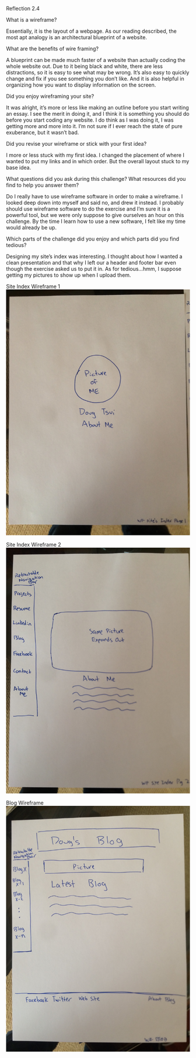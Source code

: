 Reflection 2.4

What is a wireframe?

Essentially, it is the layout of a webpage. As our reading described, the most apt analogy is an architectural blueprint of a website. 

What are the benefits of wire framing?

A blueprint can be made much faster of a website than actually coding the whole website out. Due to it being black and white, there are less distractions, so it is easy to see what may be wrong. It’s also easy to quickly change and fix if you see something you don’t like. And it is also helpful in organizing how you want to display information on the screen.

Did you enjoy wireframing your site?

It was alright, it’s more or less like making an outline before you start writing an essay. I see the merit in doing it, and I think it is something you should do before you start coding any website. I do think as I was doing it, I was getting more and more into it. I’m not sure if I ever reach the state of pure exuberance, but it wasn’t bad.

Did you revise your wireframe or stick with your first idea?

I more or less stuck with my first idea. I changed the placement of where I wanted to put my links and in which order. But the overall layout stuck to my base idea. 

What questions did you ask during this challenge? What resources did you find to help you answer them?

Do I really have to use wireframe software in order to make a wireframe. I looked deep down into myself and said no, and drew it instead. I probably should use wireframe software to do the exercise and I’m sure it is a powerful tool, but we were only suppose to give ourselves an hour on this challenge. By the time I learn how to use a new software, I felt like my time would already be up.

Which parts of the challenge did you enjoy and which parts did you find tedious?

Designing my site’s index was interesting. I thought about how I wanted a clean presentation and that why I left our a header and footer bar even though the exercise asked us to put it in. As for tedious…hmm, I suppose getting my pictures to show up when I upload them.

Site Index Wireframe 1
![Site Index 1](/week-2/imgs/wireframe-index1.JPG)

Site Index Wireframe 2
![Site Index 2](/week-2/imgs/wireframe-index2.JPG)

Blog Wireframe
![Blog Wireframe](/week-2/imgs/wireframe-blog-index.JPG)

